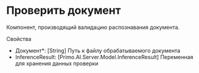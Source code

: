 # Проверить документ


Компонент, производящий валидацию распознавания документа.

Свойства
  - Документ*: [String] Путь к файлу обрабатываемого документа
  - InferenceResult: [Primo.AI.Server.Model.InferenceResult] Переменная для хранения данных проверки
